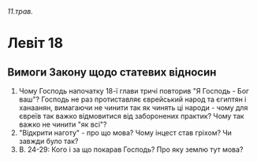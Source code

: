 
_11.трав._

# Левіт 18

## Вимоги Закону щодо статевих відносин
1. Чому Господь напочатку 18-ї глави тричі повторив "Я Господь - Бог ваш"? Господь не раз протиставляє єврейський народ та єгиптян і ханаанян, вимагаючи не чинити так як чинять ці народи - чому для євреїв так важко відмовитися від заборонених практик? Чому так важко не чинити "як всі"?
2. "Відкрити наготу" - про що мова? Чому інцест став гріхом? Чи завжди було так?
3. В. 24-29: Кого і за що покарав Господь? Про яку землю тут мова?
